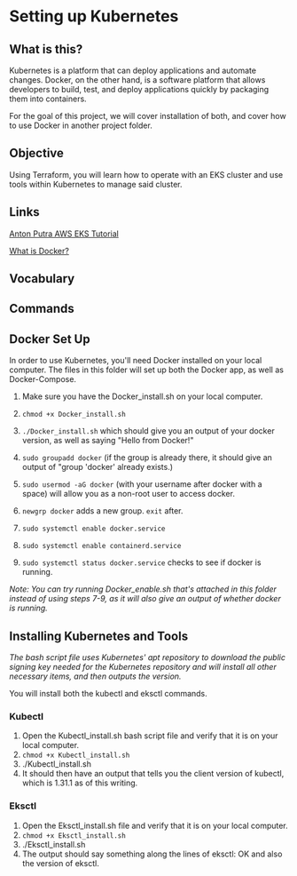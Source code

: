 # Setting up Kubernetes
## What is this?
Kubernetes is a platform that can deploy applications and automate changes. Docker, on the other hand, is a software platform that allows developers to build, test, and deploy applications quickly by packaging them into containers.

For the goal of this project, we will cover installation of both, and cover how to use Docker in another project folder.

## Objective
Using Terraform, you will learn how to operate with an EKS cluster and use tools within Kubernetes to manage said cluster.



## Links
[Anton Putra AWS EKS Tutorial](https://www.youtube.com/playlist?list=PLiMWaCMwGJXnKY6XmeifEpjIfkWRo9v2l)

[What is Docker?](https://www.geeksforgeeks.org/introduction-to-docker/)
## Vocabulary

## Commands


## Docker Set Up
In order to use Kubernetes, you'll need Docker installed on your local computer. The files in this folder will set up both the Docker app, as well as Docker-Compose. 

1. Make sure you have the Docker_install.sh on your local computer.
2. ```chmod +x Docker_install.sh```
3. ```./Docker_install.sh``` which should give you an output of your docker version, as well as saying "Hello from Docker!"
4. ```sudo groupadd docker``` (if the group is already there, it should give an output of "group 'docker' already exists.)
5. ```sudo usermod -aG docker``` (with your username after docker with a space) will allow you as a non-root user to access docker.
6. ```newgrp docker``` adds a new group. ```exit``` after.

7. ```sudo systemctl enable docker.service```
8. ```sudo systemctl enable containerd.service```
9. ```sudo systemctl status docker.service``` checks to see if docker is running.

_Note: You can try running Docker_enable.sh that's attached in this folder instead of using steps 7-9, as it will also give an output of whether docker is running._

## Installing Kubernetes and Tools
_The bash script file uses Kubernetes' apt repository to download the public signing key needed for the Kubernetes repository and will install all other necessary items, and then outputs the version._

You will install both the kubectl and eksctl commands.
### Kubectl
1. Open the Kubectl_install.sh bash script file and verify that it is on your local computer.
2. ```chmod +x Kubectl_install.sh```
3. ./Kubectl_install.sh
4. It should then have an output that tells you the client version of kubectl, which is 1.31.1 as of this writing.

### Eksctl
1. Open the Eksctl_install.sh file and verify that it is on your local computer.
2. ```chmod +x Eksctl_install.sh```
3. ./Eksctl_install.sh
4. The output should say something along the lines of eksctl: OK and also the version of eksctl.
